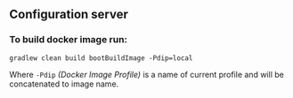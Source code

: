 ## Configuration server


### To build docker image run:
```shell
gradlew clean build bootBuildImage -Pdip=local
```
Where `-Pdip` _(Docker Image Profile)_ is a name of current profile and will be concatenated to image name.

